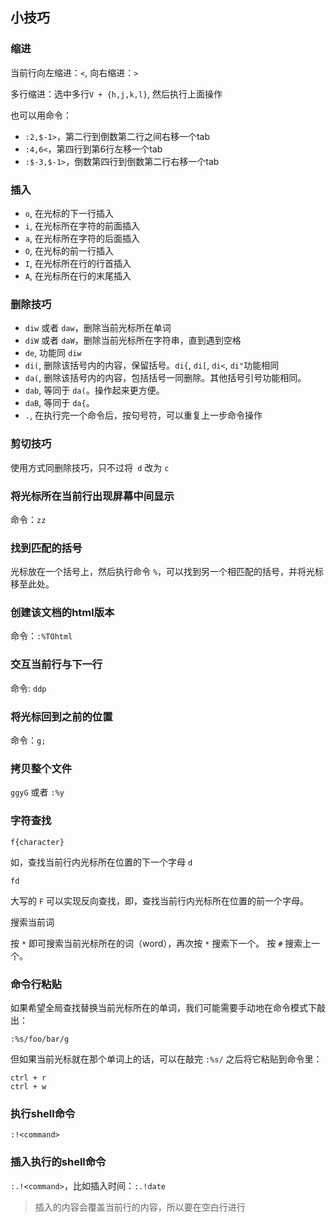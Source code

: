 ## 小技巧

### 缩进

当前行向左缩进：`<`, 向右缩进：`>`

多行缩进：选中多行`V + {h,j,k,l}`, 然后执行上面操作

也可以用命令：

- `:2,$-1>`，第二行到倒数第二行之间右移一个tab
- `:4,6<`，第四行到第6行左移一个tab
- `:$-3,$-1>`，倒数第四行到倒数第二行右移一个tab

### 插入

- `o`, 在光标的下一行插入
- `i`, 在光标所在字符的前面插入
- `a`, 在光标所在字符的后面插入
- `O`, 在光标的前一行插入
- `I`, 在光标所在行的行首插入
- `A`, 在光标所在行的末尾插入

### 删除技巧

- `diw` 或者 `daw`，删除当前光标所在单词
- `diW` 或者 `daW`，删除当前光标所在字符串，直到遇到空格
- `de`, 功能同 `diw`
- `di(`, 删除该括号内的内容，保留括号。`di{`, `di[`, `di<`, `di"`功能相同
- `da(`, 删除该括号内的内容，包括括号一同删除。其他括号引号功能相同。
- `dab`, 等同于 `da(`。操作起来更方便。
- `daB`, 等同于 `da{`。
- `.`, 在执行完一个命令后，按句号符，可以重复上一步命令操作

### 剪切技巧

使用方式同删除技巧，只不过将` d` 改为 `c`

### 将光标所在当前行出现屏幕中间显示

命令：`zz`

### 找到匹配的括号

光标放在一个括号上，然后执行命令 `%`，可以找到另一个相匹配的括号，并将光标移至此处。

### 创建该文档的html版本

命令：`:%TOhtml`

### 交互当前行与下一行

命令: `ddp`

### 将光标回到之前的位置

命令：`g;`

### 拷贝整个文件

`ggyG` 或者 `:%y`

### 字符查找

```
f{character}
```

如，查找当前行内光标所在位置的下一个字母 `d`

```
fd
```

大写的 `F` 可以实现反向查找，即，查找当前行内光标所在位置的前一个字母。

搜索当前词

按 `*` 即可搜索当前光标所在的词（word），再次按 `*` 搜索下一个。 按 `#` 搜索上一个。

### 命令行粘贴

如果希望全局查找替换当前光标所在的单词，我们可能需要手动地在命令模式下敲出：

```
:%s/foo/bar/g
```

但如果当前光标就在那个单词上的话，可以在敲完 `:%s/` 之后将它粘贴到命令里：

```
ctrl + r
ctrl + w
```

### 执行shell命令

`:!<command>`

### 插入执行的shell命令

`:.!<command>`，比如插入时间：`:.!date`

>插入的内容会覆盖当前行的内容，所以要在空白行进行